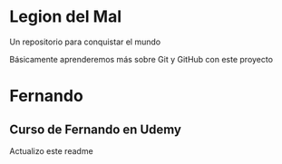 # Legion del Mal
Un repositorio para conquistar el mundo

Básicamente aprenderemos más sobre Git y GitHub con este proyecto


# Fernando


## Curso de Fernando en Udemy
Actualizo este readme